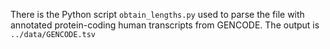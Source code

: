 There is the Python script `obtain_lengths.py` used to parse the file with annotated protein-coding human transcripts from GENCODE. The output is `../data/GENCODE.tsv`
